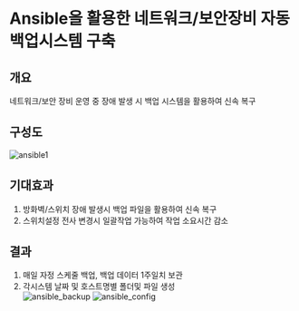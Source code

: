 # Ansible을 활용한 네트워크/보안장비 자동 백업시스템 구축
## 개요
네트워크/보안 장비 운영 중 장애 발생 시 백업 시스템을 활용하여 신속 복구

## 구성도
![ansible1](https://user-images.githubusercontent.com/61907361/147812095-53dd55f4-9d22-4953-9992-ae7572260cba.JPG)

## 기대효과
1. 방화벽/스위치 장애 발생시 백업 파일을 활용하여 신속 복구
2. 스위치설정 전사 변경시 일괄작업 가능하여 작업 소요시간 감소

## 결과
1. 매일 자정 스케줄 백업, 백업 데이터 1주일치 보관
1. 각시스템 날짜 및 호스트명별 폴더및 파일 생성  
![ansible_backup](https://user-images.githubusercontent.com/61907361/147813379-42dbc5e9-9f4b-43ae-aff3-8da500816e80.JPG)
![ansible_config](https://user-images.githubusercontent.com/61907361/147813502-900d0163-1e5d-4cf2-8676-3418e54c7907.JPG)
